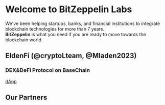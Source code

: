 # Welcome to BitZeppelin Labs

We've been helping startups, banks, and financial institutions to integrate blockchain technologies for more than 7 years. <br />
**BitZeppelin** is what you need if you are ready to move towards the blockchain world. <br />

## EldenFi **(@cryptoLteam, @Mladen2023)**
### DEX&DeFi Protocol on BaseChain
[dApp](https://eldenfi.mladendev.com/) <br />

## Our Partners
